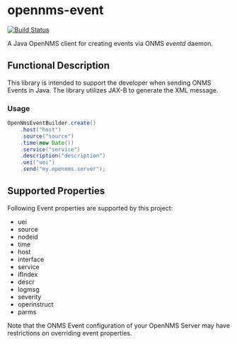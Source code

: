 # opennms-event

[![Build Status](https://travis-ci.org/error418/opennms-event.svg?branch=master)](https://travis-ci.org/error418/opennms-event)

A Java OpenNMS client for creating events via ONMS *eventd* daemon.

## Functional Description

This library is intended to support the developer when sending ONMS Events in Java. The library utilizes
JAX-B to generate the XML message.


### Usage

```java
OpenNmsEventBuilder.create()
	.host("host")
	.source("source")
	.time(new Date())
	.service("service")
	.description("description")
	.uei("uei")
	.send("my.opennms.server");
```

## Supported Properties

Following Event properties are supported by this project:

* uei
* source
* nodeid
* time
* host
* interface
* service
* ifIndex
* descr
* logmsg
* severity
* operinstruct
* parms

Note that the ONMS Event configuration of your OpenNMS Server may have restrictions on overriding event properties.
